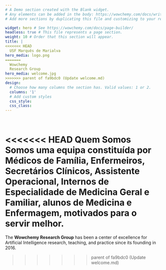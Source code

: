 ```yaml
---
# A Demo section created with the Blank widget.
# Any elements can be added in the body: https://wowchemy.com/docs/writing-markdown-latex/
# Add more sections by duplicating this file and customizing to your requirements.

widget: hero # See https://wowchemy.com/docs/page-builder/
headless: true # This file represents a page section.
weight: 10 # Order that this section will appear.
title: |
<<<<<<< HEAD
  USF Marquês de Marialva
hero_media: logo.png
=======
  Wowchemy  
  Research Group
hero_media: welcome.jpg
>>>>>>> parent of fa9bdc0 (Update welcome.md)
design:
  # Choose how many columns the section has. Valid values: 1 or 2.
  columns: '1'
  # Add custom styles
  css_style:
  css_class:
---
```


<br>

<<<<<<< HEAD
**Quem Somos**
Somos uma equipa constituída por Médicos de Família, Enfermeiros, Secretários Clínicos, Assistente Operacional,  Internos de Especialidade de Medicina Geral e Familiar, alunos de Medicina e Enfermagem, motivados para o servir melhor.
=======
The **Wowchemy Research Group** has been a center of excellence for Artificial Intelligence research, teaching, and practice since its founding in 2016.
>>>>>>> parent of fa9bdc0 (Update welcome.md)
